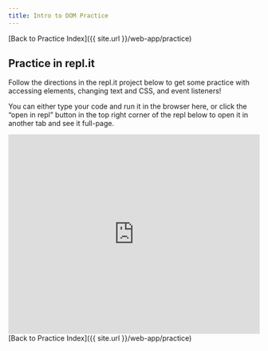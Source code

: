 ```yaml
---
title: Intro to DOM Practice
---
```


[Back to Practice Index]({{ site.url }}/web-app/practice)

## Practice in repl.it

Follow the directions in the repl.it project below to get some practice with accessing elements, changing text and CSS, and event listeners!

You can either type your code and run it in the browser here, or click the “open in repl” button in the top right corner of the repl below to open it in another tab and see it full-page.

<iframe height="400px" width="100%" src="https://replit.com/@kodewithklossy/Intro-to-DOM-Practice?lite=true" scrolling="no" frameborder="no" allowtransparency="true" allowfullscreen="true" sandbox="allow-forms allow-pointer-lock allow-popups allow-same-origin allow-scripts allow-modals"></iframe>

<br>
[Back to Practice Index]({{ site.url }}/web-app/practice)
